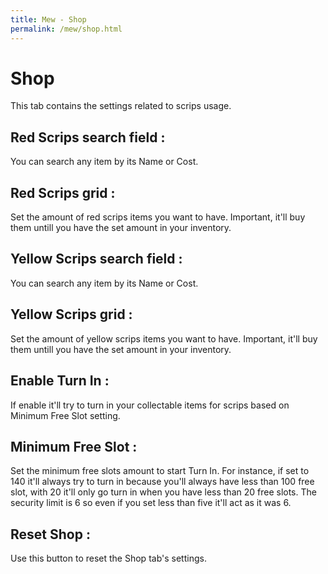 ```yaml
---
title: Mew - Shop
permalink: /mew/shop.html
---
```


# Shop
This tab contains the settings related to scrips usage.

## Red Scrips search field :
You can search any item by its Name or Cost.

## Red Scrips grid :
Set the amount of red scrips items you want to have. Important, it'll buy them untill you have the set amount in your inventory.

## Yellow Scrips search field :
You can search any item by its Name or Cost.

## Yellow Scrips grid :
Set the amount of yellow scrips items you want to have. Important, it'll buy them untill you have the set amount in your inventory.

## Enable Turn In :
If enable it'll try to turn in your collectable items for scrips based on Minimum Free Slot setting.

## Minimum Free Slot :
Set the minimum free slots amount to start Turn In. For instance, if set to 140 it'll always try to turn in because you'll always have less than 100 free slot, with 20 it'll only go turn in when you have less than 20 free slots. The security limit is 6 so even if you set less than five it'll act as it was 6.

## Reset Shop :
Use this button to reset the Shop tab's settings.
